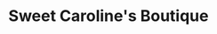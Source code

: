 ---
title: "Sweet Caroline's Boutique"
url: /fredericksburg/sweet-carolines-boutique/
shop: Kleidung
---